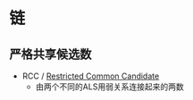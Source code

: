 # 链

## 严格共享候选数
- RCC / [Restricted Common Candidate](https://zhuanlan.zhihu.com/p/33769864)
  - 由两个不同的ALS用弱关系连接起来的两数